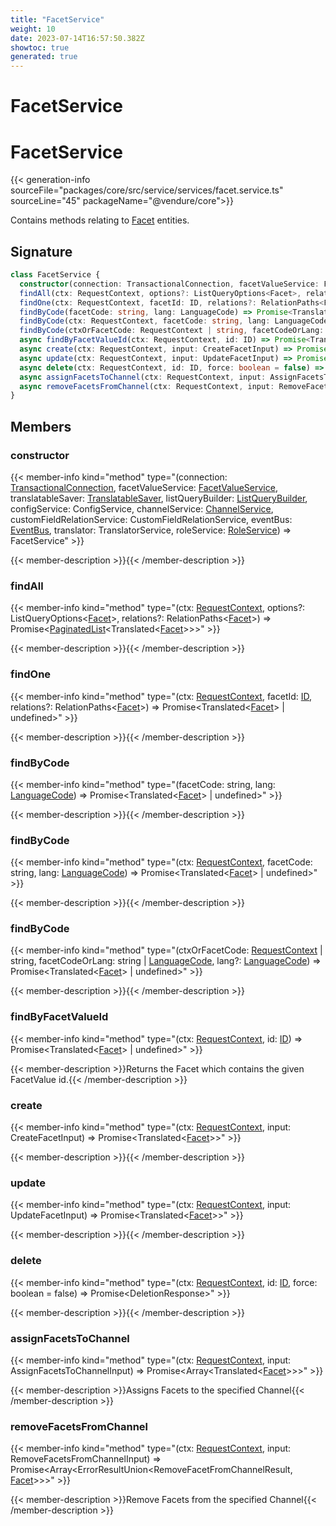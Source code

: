 ```yaml
---
title: "FacetService"
weight: 10
date: 2023-07-14T16:57:50.382Z
showtoc: true
generated: true
---
```

<!-- This file was generated from the Vendure source. Do not modify. Instead, re-run the "docs:build" script -->

# FacetService
<div class="symbol">


# FacetService

{{< generation-info sourceFile="packages/core/src/service/services/facet.service.ts" sourceLine="45" packageName="@vendure/core">}}

Contains methods relating to <a href='/typescript-api/entities/facet#facet'>Facet</a> entities.

## Signature

```TypeScript
class FacetService {
  constructor(connection: TransactionalConnection, facetValueService: FacetValueService, translatableSaver: TranslatableSaver, listQueryBuilder: ListQueryBuilder, configService: ConfigService, channelService: ChannelService, customFieldRelationService: CustomFieldRelationService, eventBus: EventBus, translator: TranslatorService, roleService: RoleService)
  findAll(ctx: RequestContext, options?: ListQueryOptions<Facet>, relations?: RelationPaths<Facet>) => Promise<PaginatedList<Translated<Facet>>>;
  findOne(ctx: RequestContext, facetId: ID, relations?: RelationPaths<Facet>) => Promise<Translated<Facet> | undefined>;
  findByCode(facetCode: string, lang: LanguageCode) => Promise<Translated<Facet> | undefined>;
  findByCode(ctx: RequestContext, facetCode: string, lang: LanguageCode) => Promise<Translated<Facet> | undefined>;
  findByCode(ctxOrFacetCode: RequestContext | string, facetCodeOrLang: string | LanguageCode, lang?: LanguageCode) => Promise<Translated<Facet> | undefined>;
  async findByFacetValueId(ctx: RequestContext, id: ID) => Promise<Translated<Facet> | undefined>;
  async create(ctx: RequestContext, input: CreateFacetInput) => Promise<Translated<Facet>>;
  async update(ctx: RequestContext, input: UpdateFacetInput) => Promise<Translated<Facet>>;
  async delete(ctx: RequestContext, id: ID, force: boolean = false) => Promise<DeletionResponse>;
  async assignFacetsToChannel(ctx: RequestContext, input: AssignFacetsToChannelInput) => Promise<Array<Translated<Facet>>>;
  async removeFacetsFromChannel(ctx: RequestContext, input: RemoveFacetsFromChannelInput) => Promise<Array<ErrorResultUnion<RemoveFacetFromChannelResult, Facet>>>;
}
```
## Members

### constructor

{{< member-info kind="method" type="(connection: <a href='/typescript-api/data-access/transactional-connection#transactionalconnection'>TransactionalConnection</a>, facetValueService: <a href='/typescript-api/services/facet-value-service#facetvalueservice'>FacetValueService</a>, translatableSaver: <a href='/typescript-api/service-helpers/translatable-saver#translatablesaver'>TranslatableSaver</a>, listQueryBuilder: <a href='/typescript-api/data-access/list-query-builder#listquerybuilder'>ListQueryBuilder</a>, configService: ConfigService, channelService: <a href='/typescript-api/services/channel-service#channelservice'>ChannelService</a>, customFieldRelationService: CustomFieldRelationService, eventBus: <a href='/typescript-api/events/event-bus#eventbus'>EventBus</a>, translator: TranslatorService, roleService: <a href='/typescript-api/services/role-service#roleservice'>RoleService</a>) => FacetService"  >}}

{{< member-description >}}{{< /member-description >}}

### findAll

{{< member-info kind="method" type="(ctx: <a href='/typescript-api/request/request-context#requestcontext'>RequestContext</a>, options?: ListQueryOptions&#60;<a href='/typescript-api/entities/facet#facet'>Facet</a>&#62;, relations?: RelationPaths&#60;<a href='/typescript-api/entities/facet#facet'>Facet</a>&#62;) => Promise&#60;<a href='/typescript-api/common/paginated-list#paginatedlist'>PaginatedList</a>&#60;Translated&#60;<a href='/typescript-api/entities/facet#facet'>Facet</a>&#62;&#62;&#62;"  >}}

{{< member-description >}}{{< /member-description >}}

### findOne

{{< member-info kind="method" type="(ctx: <a href='/typescript-api/request/request-context#requestcontext'>RequestContext</a>, facetId: <a href='/typescript-api/common/id#id'>ID</a>, relations?: RelationPaths&#60;<a href='/typescript-api/entities/facet#facet'>Facet</a>&#62;) => Promise&#60;Translated&#60;<a href='/typescript-api/entities/facet#facet'>Facet</a>&#62; | undefined&#62;"  >}}

{{< member-description >}}{{< /member-description >}}

### findByCode

{{< member-info kind="method" type="(facetCode: string, lang: <a href='/typescript-api/common/language-code#languagecode'>LanguageCode</a>) => Promise&#60;Translated&#60;<a href='/typescript-api/entities/facet#facet'>Facet</a>&#62; | undefined&#62;"  >}}

{{< member-description >}}{{< /member-description >}}

### findByCode

{{< member-info kind="method" type="(ctx: <a href='/typescript-api/request/request-context#requestcontext'>RequestContext</a>, facetCode: string, lang: <a href='/typescript-api/common/language-code#languagecode'>LanguageCode</a>) => Promise&#60;Translated&#60;<a href='/typescript-api/entities/facet#facet'>Facet</a>&#62; | undefined&#62;"  >}}

{{< member-description >}}{{< /member-description >}}

### findByCode

{{< member-info kind="method" type="(ctxOrFacetCode: <a href='/typescript-api/request/request-context#requestcontext'>RequestContext</a> | string, facetCodeOrLang: string | <a href='/typescript-api/common/language-code#languagecode'>LanguageCode</a>, lang?: <a href='/typescript-api/common/language-code#languagecode'>LanguageCode</a>) => Promise&#60;Translated&#60;<a href='/typescript-api/entities/facet#facet'>Facet</a>&#62; | undefined&#62;"  >}}

{{< member-description >}}{{< /member-description >}}

### findByFacetValueId

{{< member-info kind="method" type="(ctx: <a href='/typescript-api/request/request-context#requestcontext'>RequestContext</a>, id: <a href='/typescript-api/common/id#id'>ID</a>) => Promise&#60;Translated&#60;<a href='/typescript-api/entities/facet#facet'>Facet</a>&#62; | undefined&#62;"  >}}

{{< member-description >}}Returns the Facet which contains the given FacetValue id.{{< /member-description >}}

### create

{{< member-info kind="method" type="(ctx: <a href='/typescript-api/request/request-context#requestcontext'>RequestContext</a>, input: CreateFacetInput) => Promise&#60;Translated&#60;<a href='/typescript-api/entities/facet#facet'>Facet</a>&#62;&#62;"  >}}

{{< member-description >}}{{< /member-description >}}

### update

{{< member-info kind="method" type="(ctx: <a href='/typescript-api/request/request-context#requestcontext'>RequestContext</a>, input: UpdateFacetInput) => Promise&#60;Translated&#60;<a href='/typescript-api/entities/facet#facet'>Facet</a>&#62;&#62;"  >}}

{{< member-description >}}{{< /member-description >}}

### delete

{{< member-info kind="method" type="(ctx: <a href='/typescript-api/request/request-context#requestcontext'>RequestContext</a>, id: <a href='/typescript-api/common/id#id'>ID</a>, force: boolean = false) => Promise&#60;DeletionResponse&#62;"  >}}

{{< member-description >}}{{< /member-description >}}

### assignFacetsToChannel

{{< member-info kind="method" type="(ctx: <a href='/typescript-api/request/request-context#requestcontext'>RequestContext</a>, input: AssignFacetsToChannelInput) => Promise&#60;Array&#60;Translated&#60;<a href='/typescript-api/entities/facet#facet'>Facet</a>&#62;&#62;&#62;"  >}}

{{< member-description >}}Assigns Facets to the specified Channel{{< /member-description >}}

### removeFacetsFromChannel

{{< member-info kind="method" type="(ctx: <a href='/typescript-api/request/request-context#requestcontext'>RequestContext</a>, input: RemoveFacetsFromChannelInput) => Promise&#60;Array&#60;ErrorResultUnion&#60;RemoveFacetFromChannelResult, <a href='/typescript-api/entities/facet#facet'>Facet</a>&#62;&#62;&#62;"  >}}

{{< member-description >}}Remove Facets from the specified Channel{{< /member-description >}}


</div>
